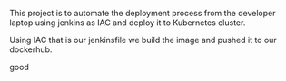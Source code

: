 This project is to automate the deployment process from the developer laptop using jenkins as IAC and deploy it to Kubernetes cluster.

Using IAC that is our jenkinsfile we build the image and pushed it to our dockerhub.

good
